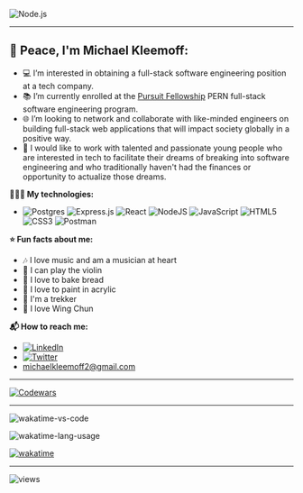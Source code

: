 <!-- ![myGitHub-banner](https://thumbs.dreamstime.com/z/web-programming-banner-technology-concept-people-connections-internet-business-mixed-media-219287770.jpg) -->

<!-- ![JavaScript](https://i.pinimg.com/originals/71/ee/32/71ee32577432648f9e45fbd63b2cf261.jpg) -->

![Node.js](https://wallpaperaccess.com/full/1567531.png)

___

## 🖖 Peace, I'm Michael Kleemoff:

- 💻 I’m interested in obtaining a full-stack software engineering position at a tech company.
- 📚 I’m currently enrolled at the [Pursuit Fellowship](https://www.pursuit.org/) PERN full-stack software engineering program. 
- 🌐 I’m looking to network and collaborate with like-minded engineers on building full-stack web applications that will impact society globally in a positive way.
- 🎒 I would like to work with talented and passionate young people who are interested in tech to facilitate their dreams of breaking into software engineering and who traditionally haven't had the finances or opportunity to actualize those dreams.

**👨🏽‍💻 My technologies:**

- ![Postgres](https://img.shields.io/badge/postgres-%23316192.svg?style=for-the-badge&logo=postgresql&logoColor=white) ![Express.js](https://img.shields.io/badge/express.js-%23404d59.svg?style=for-the-badge&logo=express&logoColor=%2361DAFB) ![React](https://img.shields.io/badge/react-%2320232a.svg?style=for-the-badge&logo=react&logoColor=%2361DAFB) ![NodeJS](https://img.shields.io/badge/node.js-6DA55F?style=for-the-badge&logo=node.js&logoColor=white) ![JavaScript](https://img.shields.io/badge/javascript-%23323330.svg?style=for-the-badge&logo=javascript&logoColor=%23F7DF1E) ![HTML5](https://img.shields.io/badge/html5-%23E34F26.svg?style=for-the-badge&logo=html5&logoColor=white) ![CSS3](https://img.shields.io/badge/css3-%231572B6.svg?style=for-the-badge&logo=css3&logoColor=white) ![Postman](https://img.shields.io/badge/Postman-FF6C37?style=for-the-badge&logo=postman&logoColor=white)

**⭐️ Fun facts about me:**

- 🎶 I love music and am a musician at heart
- 🎻 I can play the violin
- 🍞 I love to bake bread
- 🎨 I love to paint in acrylic
- 🖖 I'm a trekker 
- 👊 I love Wing Chun

**📬 How to reach me:**

- [![LinkedIn](https://img.shields.io/badge/linkedin-%230077B5.svg?style=for-the-badge&logo=linkedin&logoColor=white)](https://www.linkedin.com/in/michael-kleemoff-jr)
- [![Twitter](https://img.shields.io/badge/Twitter-%231DA1F2.svg?style=for-the-badge&logo=Twitter&logoColor=white)](https://twitter.com/m_kleemoff)
- michaelkleemoff2@gmail.com

___

[![Codewars](https://www.codewars.com/users/MichaelKleemoff/badges/large)](https://www.codewars.com/users/MichaelKleemoff)

___

![wakatime-vs-code](https://wakatime.com/share/@11747adf-69f9-46e4-ba0b-892db81de826/929b00a3-7159-4108-b5ae-46d945c7d5d9.png)

![wakatime-lang-usage](https://wakatime.com/share/@11747adf-69f9-46e4-ba0b-892db81de826/bd061e72-5820-49d8-a346-2bcd9d2f0120.png)

[![wakatime](https://wakatime.com/badge/user/11747adf-69f9-46e4-ba0b-892db81de826.svg)](https://wakatime.com/@11747adf-69f9-46e4-ba0b-892db81de826)
___

![views](https://komarev.com/ghpvc/?username=michaelkleemoff&label=Profile%20views&color=0e75b6&style=flat)
    
